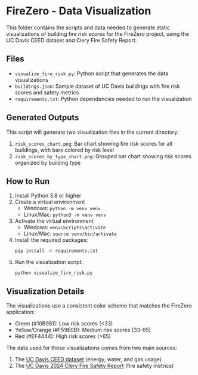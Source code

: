 # FireZero - Data Visualization

This folder contains the scripts and data needed to generate static visualizations of building fire risk scores for the FireZero project, using the UC Davis CEED dataset and Clery Fire Safety Report.

## Files

- `visualize_fire_risk.py`: Python script that generates the data visualizations
- `buildings.json`: Sample dataset of UC Davis buildings with fire risk scores and safety metrics
- `requirements.txt`: Python dependencies needed to run the visualization

## Generated Outputs

This script will generate two visualization files in the current directory:

1. `risk_scores_chart.png`: Bar chart showing fire risk scores for all buildings, with bars colored by risk level
2. `risk_scores_by_type_chart.png`: Grouped bar chart showing risk scores organized by building type

## How to Run

1. Install Python 3.8 or higher
2. Create a virtual environment
   - Windows: `python -m venv venv`
   - Linux/Mac: `python3 -m venv venv`
3. Activate the virtual environment
   - Windows: `venv\Scripts\activate`
   - Linux/Mac: `source venv/bin/activate`
4. Install the required packages:
   ```
   pip install -r requirements.txt
   ```
5. Run the visualization script:
   ```
   python visualize_fire_risk.py
   ```

## Visualization Details

The visualizations use a consistent color scheme that matches the FireZero application:
- Green (#10B981): Low risk scores (<33)
- Yellow/Orange (#F59E0B): Medium risk scores (33-65)
- Red (#EF4444): High risk scores (>65)

The data used for these visualizations comes from two main sources:
1. The [UC Davis CEED dataset]([https://github.com/ucdavis/ceed](https://ceed.ucdavis.edu/)) (energy, water, and gas usage)
2. The [UC Davis 2024 Clery Fire Safety Report](https://clery.ucdavis.edu/sites/g/files/dgvnsk1761/files/media/documents/ASFSR-UCD-2024vOct2024_0.pdf) (fire safety metrics)
